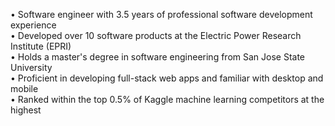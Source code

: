 • Software engineer with 3.5 years of professional software development experience  
• Developed over 10 software products at the Electric Power Research Institute (EPRI)  
• Holds a master's degree in software engineering from San Jose State University  
• Proficient in developing full-stack web apps and familiar with desktop and mobile  
• Ranked within the top 0.5% of Kaggle machine learning competitors at the highest  
